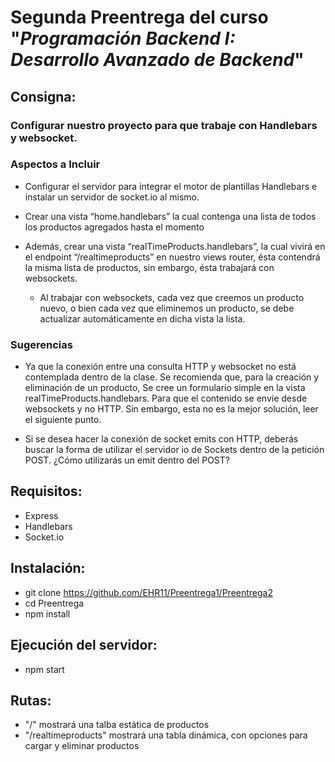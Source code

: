 <h1>Segunda Preentrega del curso "<i>Programación Backend I: Desarrollo Avanzado de Backend</i>"</h1>

<h2>Consigna:</h2>

<h3>Configurar nuestro proyecto para que trabaje con Handlebars y websocket.</h3>
<h3>Aspectos a Incluir</h3>

 * Configurar el servidor para integrar el motor de plantillas Handlebars e instalar un servidor de socket.io al mismo.
   
 * Crear una vista “home.handlebars” la cual contenga una lista de todos los productos agregados hasta el momento
   
 * Además, crear una vista “realTimeProducts.handlebars”, la cual vivirá en el endpoint “/realtimeproducts” en nuestro views router, ésta contendrá la misma lista de productos, sin embargo, ésta trabajará con websockets.
   * Al trabajar con websockets, cada vez que creemos un producto nuevo, o bien cada vez que eliminemos un producto, se debe actualizar automáticamente en dicha vista la lista.
    
<h3>Sugerencias</h3>

 * Ya que la conexión entre una consulta HTTP y websocket no está contemplada dentro de la clase. Se recomienda que, para la creación y eliminación de un producto, Se cree un formulario simple en la vista  realTimeProducts.handlebars. Para que el contenido se envíe desde websockets y no HTTP. Sin embargo, esta no es la mejor solución, leer el siguiente punto.
   
 * Si se desea hacer la conexión de socket emits con HTTP, deberás buscar la forma de utilizar el servidor io de Sockets dentro de la petición POST. ¿Cómo utilizarás un emit dentro del POST?


<h2>Requisitos: </h2>

  * Express
  * Handlebars
  * Socket.io

<h2>Instalación: </h2>

  - git clone https://github.com/EHR11/Preentrega1/Preentrega2
  - cd Preentrega
  - npm install

<h2>Ejecución del servidor:</h2>

  - npm start

<h2>Rutas:</h2>

  - "/" mostrará una talba estática de productos
  - "/realtimeproducts" mostrará una tabla dinámica, con opciones para cargar y eliminar productos
